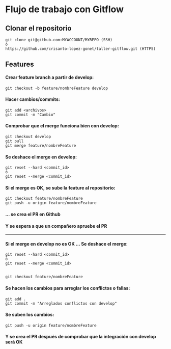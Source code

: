 # Flujo de trabajo con Gitflow

## Clonar el repositorio

    git clone git@github.com:MYACCOUNT/MYREPO (SSH)
    ó
    https://github.com/crisanto-lopez-gonet/taller-gitflow.git (HTTPS)


## Features
  
#### Crear feature branch a partir de develop:
    git checkout -b feature/nombreFeature develop

#### Hacer cambios/commits:
    git add <archivos>
    git commit -m "Cambio"

#### Comprobar que el merge funciona bien con develop:
    git checkout develop
    git pull
    git merge feature/nombreFeature
    
#### Se deshace el merge en develop:
    git reset --hard <commit_id>
    ó
    git reset --merge <commit_id>

#### Si el merge es OK, se sube la feature al repositorio:
    git checkout feature/nombreFeature
    git push -u origin feature/nombreFeature

#### ... se crea el PR en Github
#### Y se espera a que un compañero apruebe el PR  

---
#### Si el merge en develop no es OK ... Se deshace el merge:
    git reset --hard <commit_id>
    ó
    git reset --merge <commit_id>
    
    
    git checkout feature/nombreFeature

#### Se hacen los cambios para arreglar los conflictos o fallas:
    git add .
    git commit -m "Arreglados conflictos con develop"

#### Se suben los cambios:
    git push -u origin feature/nombreFeature

#### Y se crea el PR después de comprobar que la integración con develop será OK

